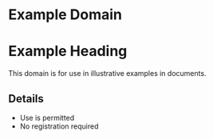 # Example Domain

# Example Heading

This domain is for use in illustrative examples in documents.

## Details

- Use is permitted
- No registration required
